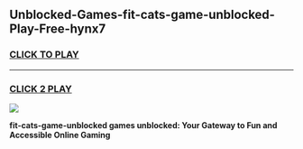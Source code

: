 
## Unblocked-Games-fit-cats-game-unblocked-Play-Free-hynx7
<h3>
<a href="https://premium76.site?title=fit-cats-game-unblocked&ref=23A">CLICK TO PLAY</a></h3>
<hr>

<h3>
<a href="https://premium76.site?title=fit-cats-game-unblocked&ref=23A">CLICK 2 PLAY</a>
  
</h3>

<a href="https://premium76.site?title=fit-cats-game-unblocked&ref=23A"><img src="https://clearcache.store/games.png"></a>


**fit-cats-game-unblocked games unblocked: Your Gateway to Fun and Accessible Online Gaming**
